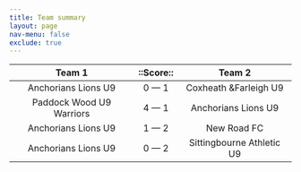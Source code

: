 ```yaml
---
title: Team summary
layout: page
nav-menu: false
exclude: true
---
```




|          Team 1          |  ::Score::  |          Team 2           |
|:------------------------:|:-----------:|:-------------------------:|
|   Anchorians Lions U9    | 0 &mdash; 1 |   Coxheath &Farleigh U9   |
| Paddock Wood U9 Warriors | 4 &mdash; 1 |    Anchorians Lions U9    |
|   Anchorians Lions U9    | 1 &mdash; 2 |        New Road FC        |
|   Anchorians Lions U9    | 0 &mdash; 2 | Sittingbourne Athletic U9 |

 <br /><br /><br />